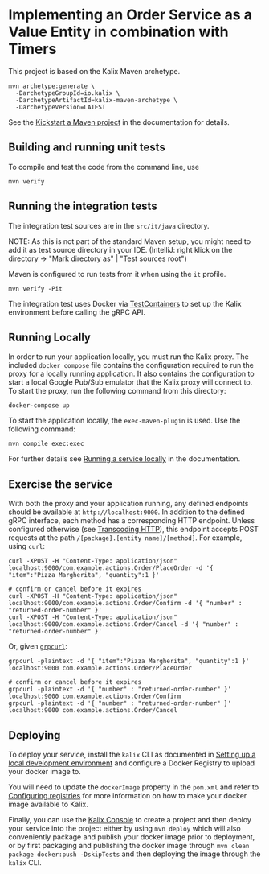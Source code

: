 # Implementing an Order Service as a Value Entity in combination with Timers

This project is based on the Kalix Maven archetype.

```shell
mvn archetype:generate \
  -DarchetypeGroupId=io.kalix \
  -DarchetypeArtifactId=kalix-maven-archetype \
  -DarchetypeVersion=LATEST
```

See the [Kickstart a Maven project](https://docs.kalix.io/java/kickstart.html) in the documentation for details.

## Building and running unit tests

To compile and test the code from the command line, use

```shell
mvn verify
```

## Running the integration tests

The integration test sources are in the `src/it/java` directory.

NOTE: As this is not part of the standard Maven setup, you might need to add it as test source directory in your IDE. (IntelliJ: right klick on the directory -> "Mark directory as" | "Test sources root")

Maven is configured to run tests from it when using the `it` profile.

```shell
mvn verify -Pit
```

The integration test uses Docker via [TestContainers](https://www.testcontainers.org/) to set up the Kalix environment before calling the gRPC API.

## Running Locally

In order to run your application locally, you must run the Kalix proxy. The included `docker compose` file contains the configuration required to run the proxy for a locally running application.
It also contains the configuration to start a local Google Pub/Sub emulator that the Kalix proxy will connect to.
To start the proxy, run the following command from this directory:

```shell
docker-compose up
```

To start the application locally, the `exec-maven-plugin` is used. Use the following command:

```shell
mvn compile exec:exec
```

For further details see [Running a service locally](https://docs.kalix.io/developing/running-service-locally.html) in the documentation.

## Exercise the service

With both the proxy and your application running, any defined endpoints should be available at `http://localhost:9000`. In addition to the defined gRPC interface, each method has a corresponding HTTP endpoint. Unless configured otherwise (see [Transcoding HTTP](https://docs.kalix.io/java/writing-grpc-descriptors-protobuf.html#_transcoding_http)), this endpoint accepts POST requests at the path `/[package].[entity name]/[method]`. For example, using `curl`:

```shell
curl -XPOST -H "Content-Type: application/json" localhost:9000/com.example.actions.Order/PlaceOrder -d '{ "item":"Pizza Margherita", "quantity":1 }'

# confirm or cancel before it expires
curl -XPOST -H "Content-Type: application/json" localhost:9000/com.example.actions.Order/Confirm -d '{ "number" : "returned-order-number" }'
curl -XPOST -H "Content-Type: application/json" localhost:9000/com.example.actions.Order/Cancel -d '{ "number" : "returned-order-number" }'
```


Or, given [`grpcurl`](https://github.com/fullstorydev/grpcurl):

```shell
grpcurl -plaintext -d '{ "item":"Pizza Margherita", "quantity":1 }' localhost:9000 com.example.actions.Order/PlaceOrder

# confirm or cancel before it expires
grpcurl -plaintext -d '{ "number" : "returned-order-number" }' localhost:9000 com.example.actions.Order/Confirm
grpcurl -plaintext -d '{ "number" : "returned-order-number" }' localhost:9000 com.example.actions.Order/Cancel
```

## Deploying

To deploy your service, install the `kalix` CLI as documented in
[Setting up a local development environment](https://docs.kalix.io/setting-up/)
and configure a Docker Registry to upload your docker image to.

You will need to update the `dockerImage` property in the `pom.xml` and refer to
[Configuring registries](https://docs.kalix.io/projects/container-registries.html)
for more information on how to make your docker image available to Kalix.

Finally, you can use the [Kalix Console](https://console.kalix.io)
to create a project and then deploy your service into the project either by using `mvn deploy` which
will also conveniently package and publish your docker image prior to deployment, or by first packaging and
publishing the docker image through `mvn clean package docker:push -DskipTests` and then deploying the image
through the `kalix` CLI.
